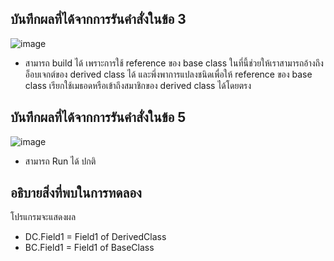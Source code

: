 ## บันทึกผลที่ได้จากการรันคำสั่งในข้อ 3

![image](https://github.com/Phetteepop/03376836-OOP-2566-Lab-08/assets/144197367/0fd74118-5355-47f6-8b75-de604bcfe76d)


- สามารถ build ได้ เพราะการใช้ reference ของ base class ในที่นี้ช่วยให้เราสามารถอ้างถึงอ็อบเจกต์ของ derived class ได้ และพึ่งพาการแปลงชนิดเพื่อให้ reference ของ base class เรียกใช้เมธอดหรือเข้าถึงสมาชิกของ derived class ได้โดยตรง
 
## บันทึกผลที่ได้จากการรันคำสั่งในข้อ 5

![image](https://github.com/Phetteepop/03376836-OOP-2566-Lab-08/assets/144197367/f9199e9c-f9e1-497a-a771-c43dea4b6386)


- สามารถ Run ได้ ปกติ

## อธิบายสิ่งที่พบในการทดลอง

โปรแกรมจะแสดงผล

- DC.Field1 = Field1 of DerivedClass
- BC.Field1 = Field1 of BaseClass

